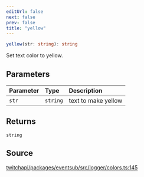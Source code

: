 ```yaml
---
editUrl: false
next: false
prev: false
title: "yellow"
---
```


```ts
yellow(str: string): string
```

Set text color to yellow.

## Parameters

| Parameter | Type | Description |
| :------ | :------ | :------ |
| `str` | `string` | text to make yellow |

## Returns

`string`

## Source

[twitchapi/packages/eventsub/src/logger/colors.ts:145](https://github.com/pablornc/twitchapi//blob/3baa008ac8be1133cbb9253985d5d4cd48b4e780/packages/eventsub/src/logger/colors.ts#L145)
